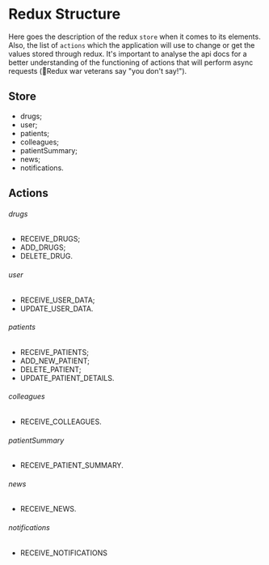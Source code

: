 # Redux Structure
Here goes the description of the redux `store` when it comes to its elements. Also, the list of `actions` which the application will use to change or get the values stored through redux. It's important to analyse the api docs for a better understanding of the functioning of actions that will perform async requests (:full_moon_with_face:Redux war veterans say "you don't say!").

## Store

- drugs;
- user;
- patients;
- colleagues;
- patientSummary;
- news;
- notifications.

## Actions

###### drugs
- RECEIVE_DRUGS;
- ADD_DRUGS;
- DELETE_DRUG.

###### user
- RECEIVE_USER_DATA;
- UPDATE_USER_DATA.

###### patients
- RECEIVE_PATIENTS;
- ADD_NEW_PATIENT;
- DELETE_PATIENT;
- UPDATE_PATIENT_DETAILS.

###### colleagues
- RECEIVE_COLLEAGUES.

###### patientSummary
- RECEIVE_PATIENT_SUMMARY.

###### news
- RECEIVE_NEWS.

###### notifications
- RECEIVE_NOTIFICATIONS

